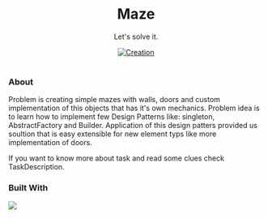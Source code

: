 <div align="center">
  
  <h1> Maze </h1>
  <p> Let's solve it. </p>
  
  <div>
    <a href="">
      <img src="https://img.shields.io/badge/Creation_Date-May%202023-brightgreen" alt="Creation" />
    </a>
  </div>

</div>  

<br/>

### About 

Problem is creating simple mazes with walls, doors and custom implementation of this objects that has it's own mechanics.
Problem idea is to learn how to implement few Design Patterns like: singleton, AbstractFactory and Builder. Application of this design patters provided us soultion that is easy extensible for new element typs like more implementation of doors.

If you want to know more about task and read some clues check TaskDescription.

### Built With

![](https://img.shields.io/badge/C%23-239120?style=for-the-badge&logo=c-sharp&logoColor=white&style=flat)


